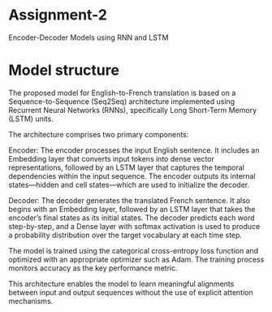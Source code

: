 # Assignment-2
Encoder-Decoder Models using RNN and LSTM
<h1>Model structure </h1>
<p>
The proposed model for English-to-French translation is based on a Sequence-to-Sequence (Seq2Seq) architecture implemented using Recurrent Neural Networks (RNNs), specifically Long Short-Term Memory (LSTM) units.

The architecture comprises two primary components:

Encoder:
The encoder processes the input English sentence. It includes an Embedding layer that converts input tokens into dense vector representations, followed by an LSTM layer that captures the temporal dependencies within the input sequence. The encoder outputs its internal states—hidden and cell states—which are used to initialize the decoder.

Decoder:
The decoder generates the translated French sentence. It also begins with an Embedding layer, followed by an LSTM layer that takes the encoder’s final states as its initial states. The decoder predicts each word step-by-step, and a Dense layer with softmax activation is used to produce a probability distribution over the target vocabulary at each time step.

The model is trained using the categorical cross-entropy loss function and optimized with an appropriate optimizer such as Adam. The training process monitors accuracy as the key performance metric.

This architecture enables the model to learn meaningful alignments between input and output sequences without the use of explicit attention mechanisms.
</p>
